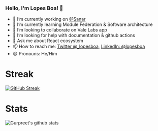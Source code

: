 ### Hello, I'm Lopes Boa! 👋


- 🔭 I’m currently working on [@Sanar](https://www.sanar.com.br/)
- 🌱 I’m currently learning Module Federation & Software architecture
- 👯 I’m looking to collaborate on Vale Labs app
- 🤔 I’m looking for help with documentation & github actions
- 💬 Ask me about React ecosystem
- 📫 How to reach me: [Twitter @_lopesboa](https://twitter.com/_lopesboa), [LinkedIn: @lopesboa](https://linkedin.com/in/lopesboa)
- 😄 Pronouns: He/Him
<!-- - ⚡ Fun fact: ... -->

# Streak
[![GitHub Streak](http://github-readme-streak-stats.herokuapp.com?user=lopesboa&theme=shades-of-purple&hide_border=true)](https://git.io/streak-stats)

# Stats
![Gurpreet's github stats](https://github-readme-stats.vercel.app/api?username=lopesboa&show_icons=true&theme=tokyonight&layout=compact&count_private=true&include_all_commits=true)
<!--
[![github languages stats](https://github-readme-stats.vercel.app/api/top-langs/?username=lopesboa&show_icons=true&count_private=true&theme=tokyonight)](https://github.com/lopesboa/lopesboa)
-->

